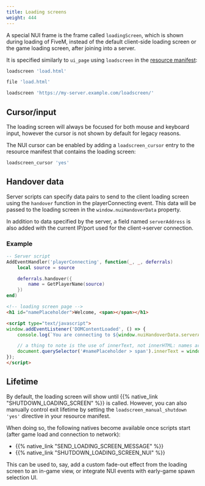 ```yaml
---
title: Loading screens
weight: 444
---
```


A special NUI frame is the frame called `loadingScreen`, which is shown during loading of FiveM, instead of the default
client-side loading screen or the game loading screen, after joining into a server.

It is specified similarly to `ui_page` using `loadscreen` in the [resource manifest][resource-manifest]:

```lua
loadscreen 'load.html'

file 'load.html'
```


```lua
loadscreen 'https://my-server.example.com/loadscreen/'
```

## Cursor/input
The loading screen will always be focused for both mouse and keyboard input, however the cursor is not shown by default
for legacy reasons.

The NUI cursor can be enabled by adding a `loadscreen_cursor` entry to the resource manifest that contains the loading screen:

```lua
loadscreen_cursor 'yes'
```

## Handover data
Server scripts can specify data pairs to send to the client loading screen using the `handover` function in the playerConnecting
event. This data will be passed to the loading screen in the `window.nuiHandoverData` property.

In addition to data specified by the server, a field named `serverAddress` is also added with the current IP/port used for
the client->server connection.

### Example
```lua
-- Server script
AddEventHandler('playerConnecting', function(_, _, deferrals)
    local source = source

    deferrals.handover({
        name = GetPlayerName(source)
    })
end)
```

```html
<!-- loading screen page -->
<h1 id="namePlaceholder">Welcome, <span></span></h1>

<script type="text/javascript">
window.addEventListener('DOMContentLoaded', () => {
    console.log(`You are connecting to ${window.nuiHandoverData.serverAddress}`);

    // a thing to note is the use of innerText, not innerHTML: names are user input and could contain bad HTML!
    document.querySelector('#namePlaceholder > span').innerText = window.nuiHandoverData.name;
});
</script>
```

## Lifetime
By default, the loading screen will show until {{% native_link "SHUTDOWN_LOADING_SCREEN" %}} is called. However, you can also
manually control exit lifetime by setting the `loadscreen_manual_shutdown 'yes'` directive in your resource manifest.

When doing so, the following natives become available once scripts start (after game load and connection to network):

* {{% native_link "SEND_LOADING_SCREEN_MESSAGE" %}}
* {{% native_link "SHUTDOWN_LOADING_SCREEN_NUI" %}}

This can be used to, say, add a custom fade-out effect from the loading screen to an in-game view, or integrate NUI events
with early-game spawn selection UI.

[resource-manifest]: /docs/scripting-reference/resource-manifest/resource-manifest